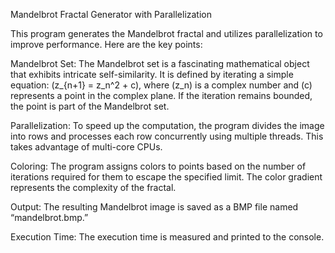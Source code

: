 Mandelbrot Fractal Generator with Parallelization

This program generates the Mandelbrot fractal and utilizes parallelization to improve performance. Here are the key points:

Mandelbrot Set: The Mandelbrot set is a fascinating mathematical object that exhibits intricate self-similarity. It is defined by iterating a simple equation: (z_{n+1} = z_n^2 + c), where (z_n) is a complex number and (c) represents a point in the complex plane. If the iteration remains bounded, the point is part of the Mandelbrot set.

Parallelization: To speed up the computation, the program divides the image into rows and processes each row concurrently using multiple threads. This takes advantage of multi-core CPUs.

Coloring: The program assigns colors to points based on the number of iterations required for them to escape the specified limit. The color gradient represents the complexity of the fractal.

Output: The resulting Mandelbrot image is saved as a BMP file named “mandelbrot.bmp.”

Execution Time: The execution time is measured and printed to the console.
